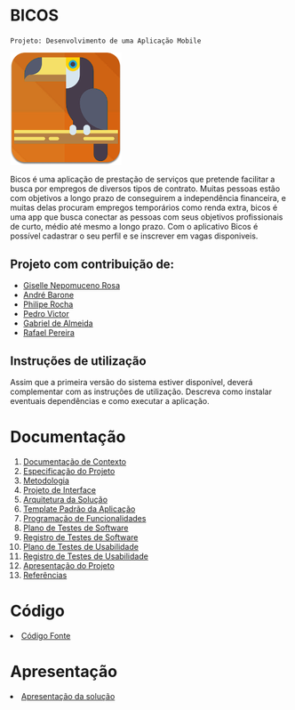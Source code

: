 # BICOS 

`Projeto: Desenvolvimento de uma Aplicação Mobile`

  <img src="https://github.com/ICEI-PUC-Minas-PMV-ADS/pmv-ads-2023-1-e3-proj-mov-t6-bicos-prestacao-de-servicos/blob/main/docs/img/icon%201.png?raw=true"  width="200"/>

Bicos é uma aplicação de prestação de serviços que pretende facilitar a busca por empregos de diversos tipos de contrato. Muitas pessoas estão com objetivos a longo prazo de conseguirem a independência financeira, e muitas delas procuram empregos temporários como renda extra, bicos é uma app que busca conectar as pessoas com seus objetivos profissionais de curto, médio até mesmo a longo prazo. Com o aplicativo Bicos é possível cadastrar o seu perfil e se inscrever em vagas disponiveis.

## Projeto com contribuição de:


* <a href="https://www.linkedin.com/in/gisellenrosa/">Giselle Nepomuceno Rosa</a>
* <a href="https://github.com/Andre98B">André Barone</a>
* <a href="https://www.linkedin.com/in/philipe-rocha-0684021b2">Philipe Rocha</a>
* <a href="https://github.com/PedroVictor022">Pedro Victor</a>
* <a href="https://github.com/GabrieldeAlmeidaCarvalho">Gabriel de Almeida</a>
* <a href="https://github.com/RafaelPereira7L">Rafael Pereira</a>


## Instruções de utilização

Assim que a primeira versão do sistema estiver disponível, deverá complementar com as instruções de utilização. Descreva como instalar eventuais dependências e como executar a aplicação.

# Documentação

<ol>
<li><a href="docs/01-Documentação de Contexto.md"> Documentação de Contexto</a></li>
<li><a href="docs/02-Especificação do Projeto.md"> Especificação do Projeto</a></li>
<li><a href="docs/03-Metodologia.md"> Metodologia</a></li>
<li><a href="docs/04-Projeto de Interface.md"> Projeto de Interface</a></li>
<li><a href="docs/05-Arquitetura da Solução.md"> Arquitetura da Solução</a></li>
<li><a href="docs/06-Template Padrão da Aplicação.md"> Template Padrão da Aplicação</a></li>
<li><a href="docs/07-Programação de Funcionalidades.md"> Programação de Funcionalidades</a></li>
<li><a href="docs/08-Plano de Testes de Software.md"> Plano de Testes de Software</a></li>
<li><a href="docs/09-Registro de Testes de Software.md"> Registro de Testes de Software</a></li>
<li><a href="docs/10-Plano de Testes de Usabilidade.md"> Plano de Testes de Usabilidade</a></li>
<li><a href="docs/11-Registro de Testes de Usabilidade.md"> Registro de Testes de Usabilidade</a></li>
<li><a href="docs/12-Apresentação do Projeto.md"> Apresentação do Projeto</a></li>
<li><a href="docs/13-Referências.md"> Referências</a></li>
</ol>

# Código

<li><a href="src/README.md"> Código Fonte</a></li>

# Apresentação

<li><a href="presentation/README.md"> Apresentação da solução</a></li>
